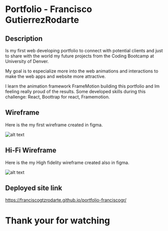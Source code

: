 # Portfolio - Francisco GutierrezRodarte

## Description

Is my first web developing portfolio to connect with potential clients and just to share with the world my future projects from the Coding Bootcamp at University of Denver.

My goal is to especialize more into the web animations and interactions to make the web apps and website more attractive.

I learn the animation framework FrameMotion building this portfolio and Im feeling really proud of the results. Some developed skills during this challenge: React, Boottrap for react, Framemotion. 

 

## Wireframe

Here is the my first wireframe created in figma.

![alt text](assets/images/Wireframe-1.png)

## Hi-Fi Wireframe

Here is the my High fidelity wireframe created also in figma.

![alt text](assets/images/Wireframe-HiFi.png)

## Deployed site link
https://franciscogtzrodarte.github.io/portfolio-franciscogr/

# Thank your for watching 
 
